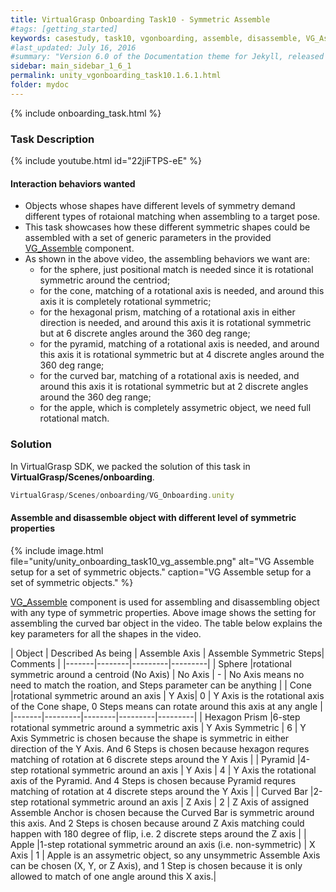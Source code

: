 ```yaml
---
title: VirtualGrasp Onboarding Task10 - Symmetric Assemble 
#tags: [getting_started]
keywords: casestudy, task10, vgonboarding, assemble, disassemble, VG_Assemble
#last_updated: July 16, 2016
#summary: "Version 6.0 of the Documentation theme for Jekyll, released July 4, 2016, implements relative links so you can view the files offline or on any server without configuring urls and baseurls. Additionally, you can store pages in subdirectories. Templates for alerts and images are available."
sidebar: main_sidebar_1_6_1
permalink: unity_vgonboarding_task10.1.6.1.html
folder: mydoc
---
```


{% include onboarding_task.html %}

### Task Description

{% include youtube.html id="22jiFTPS-eE" %}

#### Interaction behaviors wanted

* Objects whose shapes have different levels of symmetry demand different types of rotaional matching when assembling to a target pose. 
* This task showcases how these different symmetric shapes could be assembled with a set of generic parameters in the provided [VG_Assemble](unity_component_vgassemble.1.6.1.html) component. 
* As shown in the above video, the assembling behaviors we want are:
    * for the sphere, just positional match is needed since it is rotational symmetric around the centriod;
    * for the cone, matching of a rotational axis is needed, and around this axis it is completely rotational symmetric;
    * for the hexagonal prism, matching of a rotational axis in either direction is needed, and around this axis it is rotational symmetric but at 6 discrete angles around the 360 deg range;
    * for the pyramid, matching of a rotational axis is needed, and around this axis it is rotational symmetric but at 4 discrete angles around the 360 deg range;
    * for the curved bar, matching of a rotational axis is needed, and around this axis it is rotational symmetric but at 2 discrete angles around the 360 deg range;
    * for the apple, which is completely assymetric object, we need full rotational match. 

### Solution

In VirtualGrasp SDK, we packed the solution of this task in **VirtualGrasp/Scenes/onboarding**. 

```js
VirtualGrasp/Scenes/onboarding/VG_Onboarding.unity
````

#### Assemble and disassemble object with different level of symmetric properties

{% include image.html file="unity/unity_onboarding_task10_vg_assemble.png" alt="VG Assemble setup for a set of symmetric objects." caption="VG Assemble setup for a set of symmetric objects." %}

[VG_Assemble](unity_component_vgassemble.1.6.1.html) component is used for assembling and disassembling object with any type of symmetric properties. 
Above image shows the setting for assembling the curved bar object in the video. The table below explains the key parameters for all the shapes in the video. 

| Object | Described As being | Assemble Axis | Assemble Symmetric Steps| Comments |
|-------|--------|---------|---------|
| Sphere |rotational symmetric around  a centroid (No Axis) | No Axis | - | No Axis means no need to match the roation, and Steps parameter can be anything |
| Cone |rotational symmetric around an axis | Y Axis| 0 | Y Axis is the rotational axis of the Cone shape, 0 Steps means can rotate around this axis at any angle |
|-------|---------|--------|---------|---------|
| Hexagon Prism |6-step rotational symmetric around a symmetric axis | Y Axis Symmetric  | 6 | Y Axis Symmetric is chosen because the shape is symmetric in either direction of the Y Axis. And 6 Steps is chosen because hexagon requres matching of rotation at 6 discrete steps around the Y Axis |
| Pyramid |4-step rotational symmetric around an axis | Y Axis | 4 | Y Axis the rotational axis of the Pyramid. And 4 Steps is chosen because Pyramid requres matching of rotation at 4 discrete steps around the Y Axis |
| Curved Bar |2-step rotational symmetric around an axis  | Z Axis | 2 | Z Axis of assigned Assemble Anchor is chosen because the Curved Bar is symmetric around this axis. And 2 Steps is chosen because around Z Axis matching could happen with 180 degree of flip, i.e. 2 discrete steps around the Z axis |
| Apple |1-step rotational symmetric around an axis (i.e. non-symmetric) | X Axis | 1 | Apple is an assymetric object, so any unsymmetric Assemble Axis can be chosen (X, Y, or Z Axis), and 1 Step is chosen because it is only allowed to match of one angle around this X axis.|


